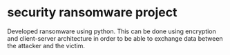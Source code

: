 # security ransomware project
 Developed ransomware using python. This can be done using encryption and client-server architecture in order to be able to exchange data between the attacker and the victim.
